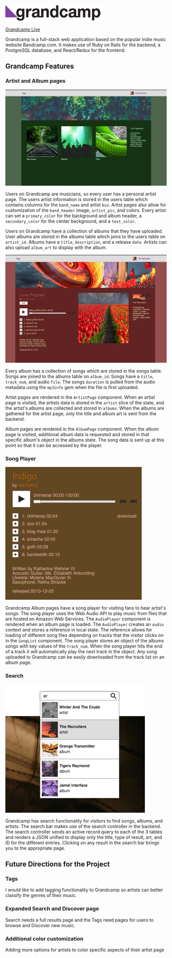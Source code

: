 [logo]: https://raw.githubusercontent.com/mincer-ray/grandcamp/master/app/assets/images/gclogo.png "Grandcamp"
[albumSS]: https://raw.githubusercontent.com/mincer-ray/grandcamp/master/app/assets/images/ssalbum.png "Album"
[artistSS]: https://raw.githubusercontent.com/mincer-ray/grandcamp/master/app/assets/images/ssartist.png "Artist"
[playerSS]: https://raw.githubusercontent.com/mincer-ray/grandcamp/master/app/assets/images/ssplayer.png "Song Player"
[searchSS]: https://raw.githubusercontent.com/mincer-ray/grandcamp/master/app/assets/images/sssearch.png "Search"
[heroku]: https://grandcamp.herokuapp.com/

![alt text][logo]

[Grandcamp Live][heroku]

Grandcamp is a full-stack web application based on the popular indie music website
Bandcamp.com. It makes use of Ruby on Rails for the backend, a PostgreSQL database,
and React/Redux for the frontend.

## Grandcamp Features

### Artist and Album pages

![alt text][artistSS]

Users on Grandcamp are musicians, so every user has a personal artist page. The
users artist information is stored in the users table which contains columns for
the `band_name` and artist `bio`. Artist pages also allow for customization of
the `band_header` image, `artist_pic`, and colors. Every artist can set a `primary_color`
for the background and album header, a `secondary_color` for the center background,
and a `text_color`.

Users on Grandcamp have a collection of albums that they have uploaded. User albums
are stored in the albums table which joins to the users table on `artist_id`. Albums
have a `title`, `description`, and a release `date`. Artists can also upload `album_art`
to display with the album.

![alt text][albumSS]

Every album has a collection of songs which are stored in the songs table. Songs
are joined to the albums table on `album_id`. Songs have a `title`, `track_num`,
and audio `file`. The songs `duration` is pulled from the audio metadata using the
`mp3info` gem when the file is first uploaded.

Artist pages are rendered in the `ArtistPage` component. When an artist page is
visited, the artists data is stored in the `artist` slice of the state, and the
artist's albums are collected and stored in `albums`. When the albums are gathered
for the artist page, only the title and album art is sent from the backend.

Album pages are rendered in the `AlbumPage` component. When the album page is
visited, additional album data is requested and stored in that specific album's
object in the albums state. The song data is sent up at this point so that it can
be accessed by the player.

### Song Player

![alt text][playerSS]

Grandcamp Album pages have a song player for visiting fans to hear artist's songs.
The song player uses the Web Audio API to play music from files that are hosted
on Amazon Web Services. The `AudioPlayer` component is rendered when an album page
is loaded. The `AudioPlayer` creates an `audio` context and stores a reference in
local state. The reference allows for loading of different song files depending
on tracks that the visitor clicks on in the `SongList` component. The song player
stores an object of the albums songs with key values of the `track_num`. When the
song player hits the end of a track it will automatically play the next track in
the object. Any song uploaded to Grandcamp can be easily downloaded from the track list on an album page.

### Search

![alt text][searchSS]

Grandcamp has search functionality for visitors to find songs, albums, and artists.
The search bar makes use of the search controller in the backend. The search controller
sends an active record query to each of the 3 tables and renders a JSON unified to display only
the title, type of result, art, and ID for the different entries. Clicking on any
result in the search bar brings you to the appropriate page.

## Future Directions for the Project

### Tags

I would like to add tagging functionality to Grandcamp so artists can better classify
the genres of their music.

### Expanded Search and Discover page

Search needs a full results page and the Tags need pages for users to browse and
Discover new music.

### Additional color customization

Adding more options for artists to color specific aspects of their artist page
